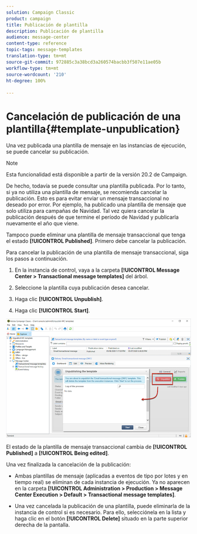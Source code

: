 ```yaml
---
solution: Campaign Classic
product: campaign
title: Publicación de plantilla
description: Publicación de plantilla
audience: message-center
content-type: reference
topic-tags: message-templates
translation-type: tm+mt
source-git-commit: 972885c3a38bcd3a260574bacbb3f507e11ae05b
workflow-type: tm+mt
source-wordcount: '210'
ht-degree: 100%

---
```



# Cancelación de publicación de una plantilla{#template-unpublication}

Una vez publicada una plantilla de mensaje en las instancias de ejecución, se puede cancelar su publicación.

>[!NOTE]
>
>Esta funcionalidad está disponible a partir de la versión 20.2 de Campaign.

De hecho, todavía se puede consultar una plantilla publicada. Por lo tanto, si ya no utiliza una plantilla de mensaje, se recomienda cancelar la publicación. Esto es para evitar enviar un mensaje transaccional no deseado por error. Por ejemplo, ha publicado una plantilla de mensaje que solo utiliza para campañas de Navidad. Tal vez quiera cancelar la publicación después de que termine el período de Navidad y publicarla nuevamente el año que viene.

Tampoco puede eliminar una plantilla de mensaje transaccional que tenga el estado **[!UICONTROL Published]**. Primero debe cancelar la publicación.

Para cancelar la publicación de una plantilla de mensaje transaccional, siga los pasos a continuación.

1. En la instancia de control, vaya a la carpeta **[!UICONTROL Message Center > Transactional message templates]** del árbol.
1. Seleccione la plantilla cuya publicación desea cancelar.
1. Haga clic **[!UICONTROL Unpublish]**.

   <!--1. Fill in the **[!UICONTROL Log of the process]** field.-->

1. Haga clic **[!UICONTROL Start]**.

![](assets/message-center-unpublish.png)

El estado de la plantilla de mensaje transaccional cambia de **[!UICONTROL Published]** a **[!UICONTROL Being edited]**.

Una vez finalizada la cancelación de la publicación:

* Ambas plantillas de mensaje (aplicadas a eventos de tipo por lotes y en tiempo real) se eliminan de cada instancia de ejecución. Ya no aparecen en la carpeta **[!UICONTROL Administration > Production > Message Center Execution > Default > Transactional message templates]**.

* Una vez cancelada la publicación de una plantilla, puede eliminarla de la instancia de control si es necesario. Para ello, selecciónela en la lista y haga clic en el botón **[!UICONTROL Delete]** situado en la parte superior derecha de la pantalla.